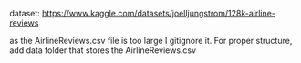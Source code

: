 dataset: https://www.kaggle.com/datasets/joelljungstrom/128k-airline-reviews

as the AirlineReviews.csv file is too large I gitignore it. For proper structure, add data folder that stores the AirlineReviews.csv 
